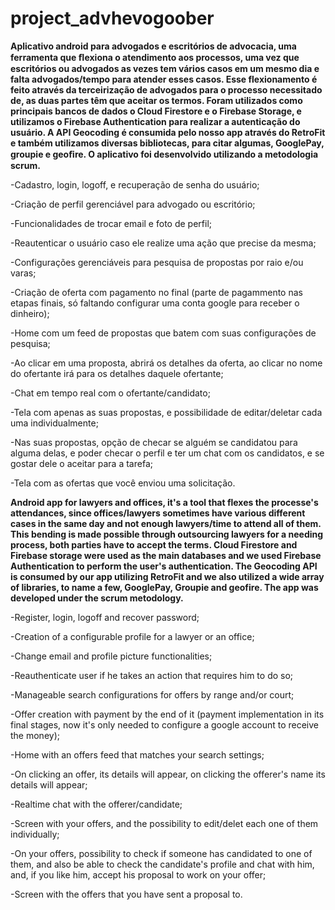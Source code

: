 # project_advhevogoober

**Aplicativo android para advogados e escritórios de advocacia, uma ferramenta que ﬂexiona o atendimento aos processos, 
uma vez que escritórios ou advogados as vezes tem vários casos em um mesmo dia e falta advogados/tempo para atender esses casos. Esse flexionamento é feito através da terceirização de advogados para o processo necessitado de, as duas partes têm que aceitar os termos. 
Foram utilizados como principais bancos de dados o Cloud Firestore e o Firebase Storage, e utilizamos o Firebase Authentication para
realizar a autenticação do usuário. A API Geocoding é consumida pelo nosso app através do RetroFit e também utilizamos diversas bibliotecas, para citar algumas, GooglePay, groupie e geoﬁre. O aplicativo foi desenvolvido utilizando a metodologia scrum.**

 -Cadastro, login, logoff, e recuperação de senha do usuário;

 -Criação de perfil gerenciável para advogado ou escritório;

 -Funcionalidades de trocar email e foto de perfil;

 -Reautenticar o usuário caso ele realize uma ação que precise da mesma;

 -Configurações gerenciáveis para pesquisa de propostas por raio e/ou varas;

 -Criação de oferta com pagamento no final (parte de pagammento nas etapas finais, só faltando configurar uma conta google para receber o dinheiro);

 -Home com um feed de propostas que batem com suas configurações de pesquisa;

 -Ao clicar em uma proposta, abrirá os detalhes da oferta, ao clicar no nome do ofertante irá para os detalhes daquele ofertante;

 -Chat em tempo real com o ofertante/candidato;

 -Tela com apenas as suas propostas, e possibilidade de editar/deletar cada uma individualmente;
 
 -Nas suas propostas, opção de checar se alguém se candidatou para alguma delas, e poder checar o perfil e ter um chat com os candidatos, e se gostar dele o aceitar para a tarefa;

 -Tela com as ofertas que você enviou uma solicitação.



**Android app for lawyers and offices, it's a tool that flexes the processe's attendances, since offices/lawyers sometimes have various
different cases in the same day and not enough lawyers/time to attend all of them. This bending is made possible through outsourcing lawyers for a needing process, both parties have to accept the terms. Cloud Firestore and Firebase storage were used as the main databases and we used Firebase Authentication to perform the user's authentication. The Geocoding API is consumed by our app utilizing RetroFit and we also utilized a wide array of libraries, to name a few, GooglePay, Groupie and geofire. The app was developed under the scrum metodology.** 

 -Register, login, logoff and recover password;

 -Creation of a configurable profile for a lawyer or an office;

 -Change email and profile picture functionalities;
 
 -Reauthenticate user if he takes an action that requires him to do so;
 
 -Manageable search configurations for offers by range and/or court;
 
 -Offer creation with payment by the end of it (payment implementation in its final stages, now it's only needed to configure a google account to receive the money);

 -Home with an offers feed that matches your search settings;

 -On clicking an offer, its details will appear, on clicking the offerer's name its details will appear; 
 
 -Realtime chat with the offerer/candidate;

 -Screen with your offers, and the possibility to edit/delet each one of them individually;

 -On your offers, possibility to check if someone has candidated to one of them, and also be able to check the candidate's profile and chat with him, and, if you like him, accept his proposal to work on your offer;

 -Screen with the offers that you have sent a proposal to.
